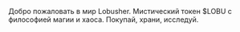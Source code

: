   <p className="text-xl mb-4 max-w-xl text-center">
        Добро пожаловать в мир Lobusher. Мистический токен $LOBU с философией магии и хаоса. Покупай, храни, исследуй.
      </p>
